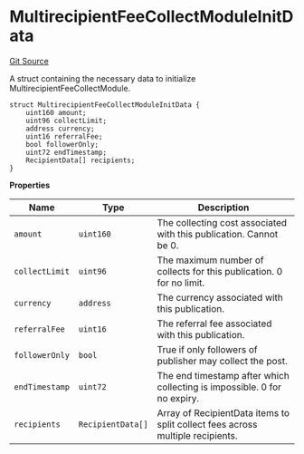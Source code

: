 # MultirecipientFeeCollectModuleInitData
[Git Source](https://github.com/digiv3rse/protocol-contracts/blob/0d518167a484d4368bad0990424be098fe779fa4/contracts/modules/act/collect/MultirecipientFeeCollectModule.sol)

A struct containing the necessary data to initialize MultirecipientFeeCollectModule.


```solidity
struct MultirecipientFeeCollectModuleInitData {
    uint160 amount;
    uint96 collectLimit;
    address currency;
    uint16 referralFee;
    bool followerOnly;
    uint72 endTimestamp;
    RecipientData[] recipients;
}
```

**Properties**

|Name|Type|Description|
|----|----|-----------|
|`amount`|`uint160`|The collecting cost associated with this publication. Cannot be 0.|
|`collectLimit`|`uint96`|The maximum number of collects for this publication. 0 for no limit.|
|`currency`|`address`|The currency associated with this publication.|
|`referralFee`|`uint16`|The referral fee associated with this publication.|
|`followerOnly`|`bool`|True if only followers of publisher may collect the post.|
|`endTimestamp`|`uint72`|The end timestamp after which collecting is impossible. 0 for no expiry.|
|`recipients`|`RecipientData[]`|Array of RecipientData items to split collect fees across multiple recipients.|

